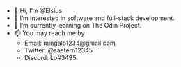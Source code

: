 - 👋 Hi, I’m @Elsius
- 👀 I’m interested in software and full-stack development.
- 🌱 I’m currently learning on The Odin Project.
- 📫 You may reach me by 
   - Email: mingalo1234@gmail.com
   - Twitter: @saetern12345
   - Discord: Lo#3495

<!---
Elsius/Elsius is a ✨ special ✨ repository because its `README.md` (this file) appears on your GitHub profile.
You can click the Preview link to take a look at your changes.
--->
